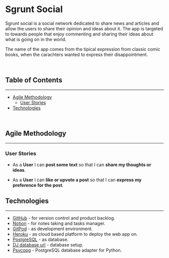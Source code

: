 # Sgrunt Social

Sgrunt social is a social network dedicated to share news and articles and allow the users to share their opinion and ideas about it. The app is targeted to towards people that enjoy commenting and sharing their ideas about what is going on in the world.

The name of the app comes from the tipical expression from classic comic books, when the carachters wanted to express their disappointment.

&nbsp;

## Table of Contents
---
- [Agile Methodology](#agile-methodology)
    - [User Stories](#user-stories)
- [Technologies](#technologies)

&nbsp;

## Agile Methodology
---

### User Stories

- As a **User** I can **post some text** so that I can **share my thoughts or ideas**.

- As a **User** I can **like or upvote a post** so that I can **express my preference for the post**.

## Technologies
---
- [GitHub](https://github.com/) - for version control and product backlog.
- [Notion](https://notion.so/) - for notes taking and tasks manager.
- [GitPod](https://gitpod.io/) - as development environment.
- [Heroku](https://heroku.com/) - as cloud based platform to deploy the web app on.
- [PostgreSQL](https://postgresql.org/) - as database.
- [DJ database url](https://pypi.org/project/dj-database-url/) - database setup.
- [Psycopg](https://pypi.org/project/psycopg2/) - PostgreSQL database adapter for Python.